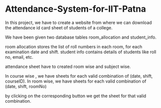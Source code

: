 # Attendance-System-for-IIT-Patna

In this project, we have to create a website from where we can download the attendance id card sheet of students of a college.

We have been given two database tables room_allocation and student_info.

room allocation stores the list of roll numbers in each room, for each examination date and shift.
student info contains details of students like roll no, email, etc.

attendance sheet have to created room wise and subject wise.

In course wise , we have sheets for each valid combination of (date, shift, courseID). 
In room wise, we have sheets for each valid combination of (date, shift, roomNo)

by clicking on the corresponding button we get the sheet for that valid combination.
